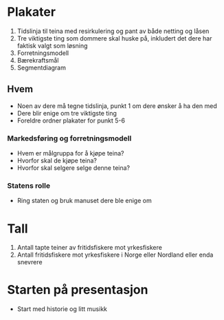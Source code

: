 # Plakater
1. Tidslinja til teina med resirkulering og pant av både netting og låsen
2. Tre viktigste ting som dommere skal huske på, inkludert det dere har faktisk valgt som løsning
4. Forretningsmodell
5. Bærekraftsmål
6. Segmentdiagram
## Hvem
- Noen av dere må tegne tidslinja, punkt 1 om dere ønsker å ha den med
- Dere blir enige om tre viktigste ting
- Foreldre ordner plakater for punkt 5-6
### Markedsføring og forretningsmodell
- Hvem er målgruppa for å kjøpe teina?
- Hvorfor skal de kjøpe teina?
- Hvorfor skal selgere selge denne teina?
### Statens rolle
- Ring staten og bruk manuset dere ble enige om

# Tall
1. Antall tapte teiner av fritidsfiskere mot yrkesfiskere
2. Antall fritidsfiskere mot yrkesfiskere i Norge eller Nordland eller enda snevrere

# Starten på presentasjon
- Start med historie og litt musikk

